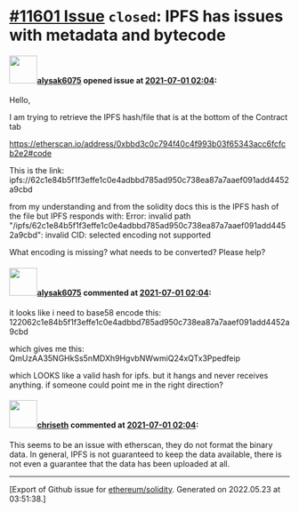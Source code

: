 # [\#11601 Issue](https://github.com/ethereum/solidity/issues/11601) `closed`: IPFS has issues with metadata and bytecode

#### <img src="https://avatars.githubusercontent.com/u/9685425?v=4" width="50">[alysak6075](https://github.com/alysak6075) opened issue at [2021-07-01 02:04](https://github.com/ethereum/solidity/issues/11601):

Hello, 

I am trying to retrieve the IPFS hash/file that is at the bottom of the Contract tab

https://etherscan.io/address/0xbbd3c0c794f40c4f993b03f65343acc6fcfcb2e2#code

This is the link:
ipfs://62c1e84b5f1f3effe1c0e4adbbd785ad950c738ea87a7aaef091add4452a9cbd

from my understanding and from the solidity docs this is the IPFS hash of the file but IPFS responds with:
Error: invalid path "/ipfs/62c1e84b5f1f3effe1c0e4adbbd785ad950c738ea87a7aaef091add4452a9cbd": invalid CID: selected encoding not supported

What encoding is missing? what needs to be converted?
Please help?


#### <img src="https://avatars.githubusercontent.com/u/9685425?v=4" width="50">[alysak6075](https://github.com/alysak6075) commented at [2021-07-01 02:04](https://github.com/ethereum/solidity/issues/11601#issuecomment-871870694):

it looks like i need to base58 encode this:
122062c1e84b5f1f3effe1c0e4adbbd785ad950c738ea87a7aaef091add4452a9cbd

which gives me this:
QmUzAA35NGHkSs5nMDXh9HgvbNWwmiQ24xQTx3Ppedfeip

which LOOKS like a valid hash for ipfs.
but it hangs and never receives anything.
if someone could point me in the right direction?

#### <img src="https://avatars.githubusercontent.com/u/9073706?v=4" width="50">[chriseth](https://github.com/chriseth) commented at [2021-07-01 02:04](https://github.com/ethereum/solidity/issues/11601#issuecomment-873987658):

This seems to be an issue with etherscan, they do not format the binary data. In general, IPFS is not guaranteed to keep the data available, there is not even a guarantee that the data has been uploaded at all.


-------------------------------------------------------------------------------



[Export of Github issue for [ethereum/solidity](https://github.com/ethereum/solidity). Generated on 2022.05.23 at 03:51:38.]
